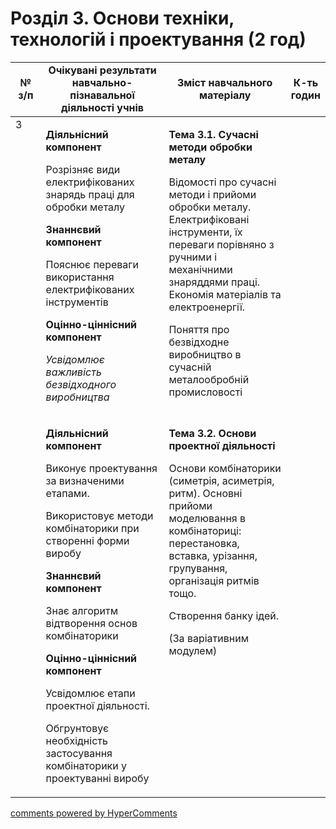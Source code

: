 <div id="hypercomments_widget" class="js-hypercomments-widget invisible"></div>

# Розділ 3. Основи техніки, технологій і проектування (2 год)

<table>
<tr>
<td width="10%" align="center"><b>№ з/п</b></td>
<td width="40%" align="center"><b>Очікувані результати навчально-пізнавальної діяльності учнів</b></td>
<td width="40%" align="center"><b>Зміст навчального матеріалу</b></td>
<td width="10%" align="center"><b>К-ть годин</b></td>
</tr>
<tbody>
<tr>
<td rowspan="2" width="10%" style="vertical-align:top !important;">3</td>
<td width="40%" style="vertical-align:top !important;">
<p><strong>Діяльнісний компонент</strong></p>
<p>Розрізняє види електрифікованих знарядь праці для обробки металу</p>
<p><strong>Знаннєвий компонент</strong></p>
<p>Пояснює переваги використання електрифікованих інструментів</p>
<p><strong>Оцінно-ціннісний компонент</strong></p>
<p><em>Усвідомлює важливість безвідходного виробництва</em></p>
</td>
<td width="40%" style="vertical-align:top !important;">
<p><strong>Тема 3.1. Сучасні методи обробки металу&nbsp; </strong></p>
<p>Відомості про сучасні методи і прийоми обробки металу. Електрифіковані інструменти, їх переваги порівняно з ручними і механічними знаряддями праці. Економія матеріалів та електроенергії.</p>
<p>Поняття про безвідходне виробництво в сучасній металообробній промисловості</p>
</td>
<td width="10%" style="vertical-align:top !important;"></td>
</tr>
<tr>
<td width="40%" style="vertical-align:top !important;">
<p><strong>Діяльнісний компонент</strong></p>
<p>Виконує проектування за визначеними етапами.</p>
<p>Використовує методи комбінаторики при створенні форми виробу</p>
<p><strong>Знаннєвий компонент</strong></p>
<p>Знає алгоритм відтворення основ комбінаторики</p>
<p><strong>Оцінно-ціннісний компонент</strong></p>
<p>Усвідомлює етапи проектної діяльності.</p>
<p>Обгрунтовує необхідність застосування комбінаторики у проектуванні виробу</p>
</td>
<td width="40%" style="vertical-align:top !important;">
<p><strong>Тема 3.2. Основи проектної діяльності</strong></p>
<p>Основи комбінаторики (симетрія, асиметрія, ритм). Основні прийоми моделювання в комбінаториці: перестановка, вставка, урізання, групування, організація ритмів тощо.</p>
<p>Створення банку ідей.</p>
<p>(За варіативним модулем)</p>
</td>
<td width="10%" style="vertical-align:top !important;"></td>
</tr>
</table>

<div class="js-hypercomments-container">
<a href="http://hypercomments.com" class="hc-link" title="comments widget">comments powered by HyperComments</a>
</div>